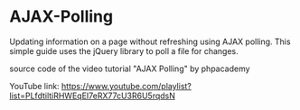 # AJAX-Polling
Updating information on a page without refreshing using AJAX polling. This simple guide uses the jQuery library to poll a file for changes.

source code of the video tutorial "AJAX Polling" by phpacademy

YouTube link:
https://www.youtube.com/playlist?list=PLfdtiltiRHWEqEI7eRX77cU3R6U5rqdsN
